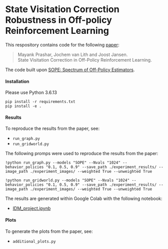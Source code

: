 # State Visitation Correction Robustness in Off-policy Reinforcement Learning

This respository contains code for the following [paper](https://github.com/jaevanlith/OPE/blob/master/paper.pdf):
> Mayank Prashar, Jochem van Lith and Joost Jansen. \
State Visitation Correction in Off-Policy Reinforcement Learning.

The code built upon [SOPE: Spectrum of Off-Policy Estimators](https://github.com/Pearl-UTexas/SOPE).

#### Installation

Please use Python 3.6.13
```
pip install -r requirements.txt
pip install -e .
```

#### Results
To reproduce the results from the paper, see:
- `run_graph.py`
- `run_gridworld.py`

The following promps were used to reproduce the results from the paper:
```
!python run_graph.py --models "SOPE" --Nvals "1024" --behavior_policies "0.1, 0.5, 0.9" --save_path ./experiment_results/ --image_path ./experiment_images/ --weighted True --unweighted True
```

```
!python run_gridworld.py --models "SOPE" --Nvals "1024" --behavior_policies "0.1, 0.5, 0.9" --save_path ./experiment_results/ --image_path ./experiment_images/ --weighted True --unweighted True
```

The results are generated within Google Colab with the following notebook:
- [IDM_project.ipynb](https://colab.research.google.com/drive/1b8ij7ONO6MWGPHnA6tUvjttVW0PLQ5M7?usp=sharing)

#### Plots
To generate the plots from the paper, see:
- `additional_plots.py`


